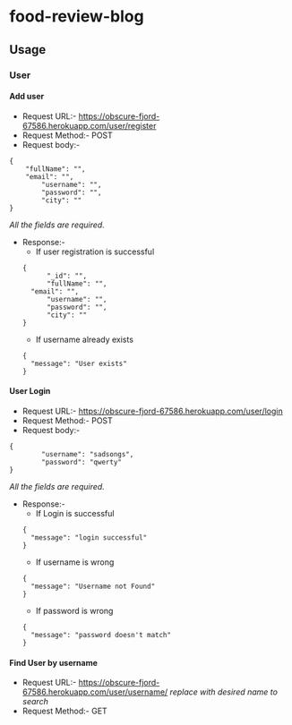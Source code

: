 # food-review-blog
## Usage 
### User
#### Add user
- Request URL:-	 https://obscure-fjord-67586.herokuapp.com/user/register
- Request Method:- POST
- Request body:- 
```
{
	"fullName": "",
	"email": "",
      	"username": "",
        "password": "",
      	"city": ""
}
```
*All the fields are required.*

- Response:-
  - If user registration is successful
  ```
  {
     	"_id": "",
     	"fullName": "",
	"email": "",
      	"username": "",
        "password": "",
      	"city": ""
  }
  ```
  - If username already exists
  ```
  {
    "message": "User exists"
  }
  ```

#### User Login
- Request URL:-	 https://obscure-fjord-67586.herokuapp.com/user/login
- Request Method:- POST
- Request body:- 
```
{
        "username": "sadsongs",
        "password": "qwerty"
}
```
*All the fields are required.*
- Response:-
   - If Login is successful
  ```
  {
    "message": "login successful"
  }
  ```
  - If username is wrong
  ```
  {
    "message": "Username not Found"
  }
  ```
  - If password is wrong
  ```
  {
    "message": "password doesn't match"
  }
  ```
#### Find User by username
- Request URL:-	 https://obscure-fjord-67586.herokuapp.com/user/username/<name>
  *replace <name> with desired name to search*	
- Request Method:- GET













